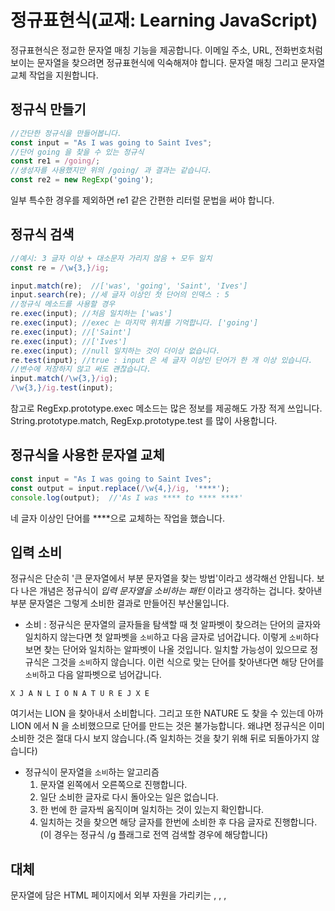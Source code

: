 # 정규표현식(교재: Learning JavaScript)
정규표현식은 정교한 문자열 매칭 기능을 제공합니다. 이메일 주소, URL, 전화번호처럼 보이는 문자열을 찾으려면 정규표현식에 익숙해져야 합니다. 문자열 매칭 그리고 문자열 교체 작업을 지원합니다.
## 정규식 만들기
```javascript
//간단한 정규식을 만들어봅니다.
const input = "As I was going to Saint Ives";
//단어 going 을 찾을 수 있는 정규식
const re1 = /going/;
//생성자를 사용했지만 위의 /going/ 과 결과는 같습니다.
const re2 = new RegExp('going');
```
일부 특수한 경우를 제외하면 re1 같은 간편한 리터럴 문법을 써야 합니다.
## 정규식 검색
```javascript
//예시: 3 글자 이상 + 대소문자 가리지 않음 + 모두 일치
const re = /\w{3,}/ig;

input.match(re);  //['was', 'going', 'Saint', 'Ives']
input.search(re); //세 글자 이상인 첫 단어의 인덱스 : 5
//정규식 메소드를 사용할 경우
re.exec(input); //처음 일치하는 ['was']
re.exec(input); //exec 는 마지막 위치를 기억합니다. ['going']
re.exec(input); //['Saint']
re.exec(input); //['Ives']
re.exec(input); //null 일치하는 것이 더이상 없습니다.
re.test(input); //true : input 은 세 글자 이상인 단어가 한 개 이상 있습니다.
//변수에 저장하지 않고 써도 괜찮습니다.
input.match(/\w{3,}/ig);
/\w{3,}/ig.test(input);
```
참고로 RegExp.prototype.exec 메소드는 많은 정보를 제공해도 가장 적게 쓰입니다. String.prototype.match, RegExp.prototype.test 를 많이 사용합니다.
## 정규식을 사용한 문자열 교체
```javascript
const input = "As I was going to Saint Ives";
const output = input.replace(/\w{4,}/ig, '****');
console.log(output);  //'As I was **** to **** ****'
```
네 글자 이상인 단어를 ****으로 교체하는 작업을 했습니다.
## 입력 소비
정규식은 단순히 '큰 문자열에서 부분 문자열을 찾는 방법'이라고 생각해선 안됩니다. 보다 나은 개념은 정규식이 *입력 문자열을 소비하는 패턴* 이라고 생각하는 겁니다. 찾아낸 부분 문자열은 그렇게 소비한 결과로 만들어진 부산물입니다.
- 소비 : 정규식은 문자열의 글자들을 탐색할 때 첫 알파벳이 찾으려는 단어의 글자와 일치하지 않는다면 첫 알파벳을 `소비`하고 다음 글자로 넘어갑니다. 이렇게 `소비`하다보면 찾는 단어와 일치하는 알파벳이 나올 것입니다. 일치할 가능성이 있으므로 정규식은 그것을 `소비`하지 않습니다. 이런 식으로 맞는 단어를 찾아낸다면 해당 단어를 `소비`하고 다음 알파벳으로 넘어갑니다.
```
X J A N L I O N A T U R E J X E
```
여기서는 LION 을 찾아내서 소비합니다. 그리고 또한 NATURE 도 찾을 수 있는데 아까 LION 에서 N 을 소비했으므로 단어를 만드는 것은 불가능합니다. 왜냐면 정규식은 이미 소비한 것은 절대 다시 보지 않습니다.(즉 일치하는 것을 찾기 위해 뒤로 되돌아가지 않습니다)
- 정규식이 문자열을 `소비`하는 알고리즘
  1. 문자열 왼쪽에서 오른쪽으로 진행합니다.
  2. 일단 소비한 글자로 다시 돌아오는 일은 없습니다.
  3. 한 번에 한 글자씩 움직이며 일치하는 것이 있는지 확인합니다.
  4. 일치하는 것을 찾으면 해당 글자를 한번에 소비한 후 다음 글자로 진행합니다.(이 경우는 정규식 /g 플래그로 전역 검색할 경우에 해당합니다)
## 대체
문자열에 담은 HTML 페이지에서 외부 자원을 가리키는 <a>, <area>, <link>, <script>, <source>, <meta>를 모두 찾고 싶을 때는 어떻게 할까요. 태그의 대소문자가 통일되지 않을 경우도 있습니다. 이럴 때는 정규식의 `대체`를 사용합니다.
```javascript
const html = 'HTML with <a href="/one">one link</a>, and some javascript' +
  '<script src="stuff.js">';
//이 정규식의 의미는 '텍스트에서 area, a, link, script, source 를 대소문자 가리지 말고 모두 찾으라'입니다.
const matches = html.match(/area|a|link|script|source/ig);
```
여기서 `|`(파이프)는 대체를 뜻하는 메타 문자, `ig`는 대소문자 구별 없이 + 전체를 검색한다는 뜻입니다. g 플래그가 없다면 일치하는 것 중 첫 번째만 반환합니다.
정규식은 왼쪽에서 오른쪽으로 평가하기에 area 를 a 보다 먼저 썼습니다. 이 이유는 LION, NATURE 사례에서 알 수 있습니다. a 를 먼저 쓴다면 검색 시 a 를 소비하면 area 를 소비하는 게 불가능해지기 때문입니다. 그러니 이렇게 겹치는 것이 있을 때는 더 큰 것을 먼저 씁니다. 작은 것을 먼저 쓰면 큰 것을 절대 찾지 못하게 됩니다.
## HTML 찾기
정규식은 HTML 을 분석할 수 없습니다. 분석하려면 각 부분을 구성 요소로 완전히 분해할 수 있어야 하는데, 정규식은 아주 간단한 언어만 분석할 수 있습니다. 물론 정규식으로 복잡한 언어를 분석하기도 하지만, 정규식의 한계를 이해하고 상황에 따라 더 알맞은 방법을 찾아야 합니다.
정규식을
```javascript
const html = '<br> [!CDATA[[<br>]]]';
const matches = html.match(/<br>/ig);
console.log(matches) //['<br>', '<br>']
```
여기서의 진짜 <br>태그는 하나입니다. 나머지는 글자 데이터입니다. 정규식은 `<p> <a>aa</a> </p>`같은 계층적 구조에 매우 취약합니다. 다시 말하자면 정규식은 HTML 처럼 매우 복잡한 것을 검색하기에는 알맞지 않습니다.
## 문자셋
`문자셋`은 글자 하나를 다른 것으로 `대체`하는 방법을 간단히 줄인 것입니다.
```javascript
const beer99 = "99 bottles of beer on the wall " +
  'take 1 down and pass it around -- ' +
  '98 bottles of beer on the wall.';

//문자열 안의 숫자를 모두 찾습니다.
const matches = beer99.match(/0|1|2|3|4|5|6|7|8|9/g); //["9", "9", "1", "9", "8"]
//문자셋으로 간략히 표현합니다. m2 가 더 좋은 방법입니다.
const m1 = beer99.match(/[0123456789]/g);
const m2 = beer99.match(/[0-9]/g);

//글자와 숫자, 기타 구두점을 찾습니다.(사실 공백만 빼고 다 찾습니다)
const match = beer99.match(/[\-0-9a-z.]/ig) //75글자. ['9', '9', 'b', 'o'...]
//원래 문자열에서 공백만 찾습니다.
const match2 = beer99.match(/[^\-0-9a-z.]/);
```
- matches 의 방법은 글자를 찾을 때, 숫자와 글자 모두를 찾을 때 각각 또 다시 만들어야 합니다. 그래서 `문자셋`으로 간편히 표현하는 것입니다.
- match 안의 정규식에서 숫자와 알파벳 순서는 중요치 않습니다.(`/[.a-z0-9\-]/ig`도 가능) 하이픈 `-`은 이스케이프`\`해야합니다. 그러지 않으면 하이픈을 범위 표시 메타문자로 간주합니다.
- match2 안의 정규식은 캐럿`^`을 사용했습니다. 캐럿으로 특정 문자, 또는 범위를 제외합니다.
## 자주 쓰는 문자셋
- 매우 자주 쓰이는 일부 문자셋은 단축 표기가 따로 있습니다. 이들을 클래스라고 부르기도 합니다.
  - `\d` = `[0-9]`:
  - `\D` = `[^0-9]`
  - `\s` = `[ \t\v\n\r]`: 탭, 스페이스, 세로 탭, 줄바꿈을 포함합니다. 공백으로 줄을 맞추는 문자셋입니다.
  - `\S` = `[^ \t\v\n\r]`
  - `\w` = `[a-zA-Z_]`: 하이픈과 마침표는 포함되지 않으므로 이 문자셋으로 도메인 이름이나 CSS 클래스 등을 찾을 수는 없습니다.
  - `\W` = `[^a-zA-Z_]`
위 단축 표기 중에서 가장 자주 쓰는 것은 `\s`입니다.
```javascript
const stuff =
  'hight: 9\n' +
  'medium: 5\n' +
  'low: 2\n';
//탭, 스페이스, 세로 탭, 줄바꿈을 포함 + 숫자는 상관없으며 없어도 된다 + 0-9까지 문자열 안의 숫자 찾기 + 전역 검색
const levels = stuff.match(/:\s*[0-9]/g);
```
문자 제외 클래스 `\D`, `\S`, `W`를 사용하면 원치 않는 문자들을 빠르고 효율적으로 제거할 수 있습니다.
  - 예를 들어 전화번호를 데이터베이스에 저장하기 전에 형식을 통일하는 편이 좋습니다. 사람들이 전화번호를 쓰는 방식은 제각기 다르므로 문자셋을 사용해서 10자리 숫자로 통일하는 것이 좋습니다.
```javascript
//예 1. 전화번호
const messyPhone = '(505) 555-1515';
const neatPhone = messyPhone.replace(/\D/g, '');
//예 2. 공백이 아닌 글자가 최소 하나는 있어야 하는 필드에 데이터가 있는지 검사
const field = ' something ';
const valid = /\S/.test(field);
```
## 반복
`반복 메타 문자`는 얼마나 많이 일치해야 하는지 지정할 때 사용합니다. 예를 들어 숫자 하나를 찾지 않고 여러 개를 찾을 때 사용해봅니다.
```javascript
const match = beer99.match(/[0-9][0-9][0-9]|[0-9][0-9]|[0-9]/);
//반복 메타 문자
const match02 = beer99.match(/[0-9]+/);
```
  - 이 방식은 세 자리, 두 자리, 첫 자리 숫자를 소비해서 찾습니다. 두 자리 숫자 소비로 인해 세 자리 숫자를 못 찾는 일이 없도록 세 자리 숫자를 먼저 썼습니다.
  - 이 정규식은 두, 세 자리 숫자에서는 쓸 수 있겠지만 4자리, 5자리가 넘으면 사용하기 불편해집니다. 이럴 때는 `반복 메타 문자`를 쓰면 됩니다.
  - 문자셋 다음의 +는 그 앞의 요소가 하나 이상 있어야 한다는 뜻입니다.
`반복 메타 문자`는 그 자체로는 아무 의미도 없습니다. `반복 메타 문자`는 다섯 가지 종류가 있습니다.
  - `{n}` : 정확하게 n 개 반복합니다. 예를 들어 우편번호 숫자처럼 5자리만 필요하면 /d{5}/ 로 하면 됩니다.
  - `{n,}` : 최소한 n 개 이상 반복합니다. 예를 들어 `/\d{5,}/` 는 다섯 자리 이상의 숫자에만 일치합니다.
  - `{n, m}` : n 개 이상, m 개 이하입니다. 예를 들어 `/\d{2, 5}/`는 2, 3, 4, 5개에 일치합니다.
  - `?` : 0개 또는 1개입니다. `{0,1}`과 같습니다. 예를 들어 `/[a-z]\d?/i`는 글자가 있고, 숫자가 없거나 한 개 있는 경우에 일치합니다.
  - `*` : 숫자가 있던 없던 상관하지 않습니다. 클레이니 스타, 클레이니 클로저라고 부르기도 합니다. 예를 들어 `/[a-z]\d*/i`는 글자가 있고, 숫자가 없거나 있는 경우에 일치합니다.
  - `+` : 하나 이상입니다. 예를 들어 `/[a-z]\d+/i`는 글자가 있고, 숫자가 하나 이상 있는 경우에 일치합니다.
## 마침표와 이스케이프
정규식에서 마침표는 줄바꿈 문자를 제외한 모든 문자에 일치하는 메타 문자입니다. 입력이 어떤 문자든 상관하지 않고 소비할 때 주로 사용합니다.
```javascript
//문자열에서 우편번호 5자리만 필요하고 그 이외는 전혀 필요하지 않다고 간주합니다.
const input = 'Address : 333 Main St., Anywhere, NY, 55532. Phone: 555-555-2525.';
const match = input.match(/\d{5}.*/);
/*결과: ["55532. Phone: 555-555-2525.", index: 38, input: "Address : 333 Main St., Anywhere, NY, 55532. Phone: 555-555-2525.", groups: undefined]*/
```
하지만 도메인 이름이나 IP 주소처럼 마침표 자체가 필요할 때도 있습니다. 그 밖에도 아스테리스크나 괄호처럼 정규식 메타 문자를 글자 그대로 찾아야 할 경우도 있습니다. 정규식 특수 문자를 이스케이프해서 일반 문자로 사용하려면 그 앞에 역슬래시를 붙이면 됩니다.
```javascript
const equation = '(2 + 3.5) * 7';
const match = equation.match(/\(\d \+ \d\.\d\) \* \d/);
/*결과: ["(2 + 3.5) * 7", index: 0, input: "(2 + 3.5) * 7", groups: undefined]*/
```
## 진정한 와일드카드
마침표가 줄바꿈을 제외한 모든 문자에 일치하는 거라면, 줄바꿈 문자를 포함한 모든 문자에 일치하는 것은 어떻게 써야 할까요. 가장 널리 쓰이는 것은 `[\s\S]`입니다. 이것은 공백인 모든 문자에 일치하는 동시에, 공백이 아닌 모든 문자에 일치합니다. 한마디로 뭐든 일치합니다.
## 그룹
그룹을 사용하면 하위 표현식을 만들고 단위 하나로 취급할 수 있습니다. 그리고 그 그룹에 일치하는 결과를 나중에도 쓸 수 있도록 캡쳐할 수 있습니다. 결과를 캡쳐하는 것이 기본값이지만 캡쳐하지 않는 그룹도 만들 수 있습니다.
그룹은 괄호로 만듭니다. 캡쳐하지 않는 그룹은 `(?:[subexpression])`형태이고, 여기서 [subexpression]이 일치시키려 하는 패턴입니다.
```javascript
//도메인 이름에서 .com, .org, .edu 만 찾아봅니다.
const text = 'Visit oreilly.com today';
const match = text.match(/[a-z]+(?:\.com|\.org|\.edu)/i);
```
그룹에도 반복을 적용할 수 있습니다. 일반적인 반복은 반복 메타 문자의 바로 왼쪽 문자 하나만 적용되지만, 그룹에서는 그룹 전체를 반복합니다.
```javascript
//http://, https://, //(프로토콜 독립 URL)로 시작하는 URL 을 찾습니다.
const html = '<link rel="stylesheet" href="http://insecure.com/stuff.css">\n' +
  '<link rel="stylesheet" href="https://secure.com/securestuff.css">\n' +
  '<link rel="stylesheet" href="//anything.com/flexible.css">';
const matches = html.match(/(?:https?)?\/\/[a-z][a-z0-9-]+[a-z0-9]+/ig); //["//insecure", "//secure", "//anything"]
```
  - 정규식 시작에는 캡처하지 않는 그룹 `(?:https?)?`가 있습니다. 처음의 물음표는 's 는 옵션이라는 뜻입니다. 일반적으로 반복은 반복 메타 문자의 바로 왼쪽에 있는 문자 하나에 적용됩니다.
  - 두 번째 물음표는 그 왼쪽(https)에 있는 그룹 전체에 적용됩니다. 그러므로 이 패턴은 빈 문자열, http, https 에 일치합니다.
  - 다음에는 이스케이프한 슬래시 두 개 `(\/\/)`가 있습니다.
  - 그 다음 문자 클래스입니다. 도메인 이름에는 글자, 숫자, 하이픈이 들어갈 수 있지만 시작은 글자여야 하며 하이픈으로 끝날 순 없습니다.
  - 이 예제는 완벽하진 않지만 연습을 위해 작성한 것입니다. 완벽한 정규식은 불가능에 가깝고 불필요합니다.
## 소극적 일치, 적극적 일치
정규식 아마추어와 전문가를 기준은 `소극적` 일치와 `적극적` 일치의 차이를 이해하는가입니다. 정규식은 기본적으로 `적극적`입니다. 그 뜻은 검색을 멈추기 전에 일치하는 것을 최대한 많이 찾으려고 한다는 뜻입니다.
```javascript
/* 예: HTML 에서 <i>에서 <strong>으로 바꾸기 */
const input = 'Regex pros know the difference between\n' +
  '<i>greedy</i> and <i>lazy</i> matching.';
input.replace(/<i>(.*)<\/i>/ig, '<strong>$1</strong>');
/* 교체 결과
"Regex pros know the difference between
<strong>greedy</i> and <i>lazy</strong> matching."
*/
```
  - $1 은 .* 그룹에 일치하는 문자열로 바꾸는 것입니다.
  - 이런 결과가 나온 이유를 알아봅니다. 정규식은 일치할 가능성이 있는 동안은 문자를 소비하지 않고 계속 넘어갑니다. 그리고 그 과정을 적극적으로 진행합니다. 여기서는 <i>를 만나면 </i>를 더는 찾을 수 없을 때까지 소비하지 않고 진행합니다. 원래 문자열에는 </i>가 두 개 있으므로, 정규식은 첫 번째 것(greedy</i>)을 무시하고 두 번째 것(lazy</i>)에서 일치한다고 판단합니다.
이 예제를 이번에는 소극적 일치로 바꿔봅니다. 반복 메타 문자 * 를 소극적으로 바꿉니다.
```javascript
input.replace(/<i>(.*?)<\/i>/ig, '<strong>$1</strong>');
/*
"Regex pros know the difference between
<strong>greedy</strong> and <strong>lazy</strong> matching."
*/
```
  - 이제 정규식 엔진은 </i>를 보는 즉시 일치하는 것을 찾았다고 판단합니다. 따라서 </i>를 발견할 때마다 그때까지 찾은 것을 소비하고, 일치하는 범위를 넓히려 하지 않습니다.
반복 메타 문자 `*, +, ?, {n}, {n,}, {n,m}`뒤에는 모두 물음표를 붙일 수 있지만 책의 필자는 `*, +`외에는 물음표를 붙여서 쓰질 않았다고 합니다.
## 역참조
그룹을 사용하면 `역참조`도 사용할 수 있습니다.
```javascript
/*
ABBA 형태의 밴드 이름을 찾습니다. PJJP 등등
서브그룹을 포함해, 정규식의 각 그룹은 숫자를 할당받습니다. 숫자는 맨 왼쪽이 1번으로 오른쪽으로 갈수록 1씩 증가합니다.
역슬래시 뒤에 숫자를 써서 이 그룹을 참조할 수 있습니다.
*/
const promo = 'Opening for XAAX is the dynamic GOOG! At the box office now!';
const bands = promo.match(/([A-Z])(A-Z)\2\1/g);
```
  - 이 정규식을 왼쪽에서 오른쪽으로 읽으면, 그룹이 두 개 있고 그 다음 `\2\1`이 있습니다. 첫 번째 그룹이 X 에 일치하고 두 번째 그룹이 A 에 일치하면 `\2`는 A, `\1`은 X 입니다.
  - 책의 필자가 실무에서 역참조를 사용하는 것은 따옴표의 짝을 맞출 때분이라고 합니다.
HTML 에는 태그의 속성값에 큰따옴표나 작은따옴표를 써야 합니다. 역참조로 쉽게 찾아봅니다.
```javascript
const html = `<img alt='A "Simple" example.'>`  +
  `<img alt="Don't abuse it!">`;
const matches = html.match(/<img alt=(['"]).*?\1/g);
// ["<img alt='A "Simple" example.'", "<img alt="Don't abuse it!""]
//연습용: 적극적 일치
const matches = html.match(/<img alt=(['"]).*\1/g)
//["<img alt='A "Simple" example.'><img alt="Don'"]
```
  - 이 예제는 지나치가 단순합니다. 다른 속성이 alt 속성보다 앞에 있거나, alt 앞에 공백이 두 개 이상이면 이 정규식으로는 아무것도 찾지 못합니다.
  - 이 그룹에서 첫 번째 그룹은 따옴표 뒤에 0개 이상의 문자를 찾습니다.(소극적 일치이므로 두 번째 <img>까지 진행하지 않습니다) 그 다음의 `\1`은 앞에서 찾은 따옴표의 짝입니다.
  

